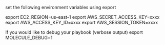 set the following environment variables using export

export EC2_REGION=us-east-1
export AWS_SECRET_ACCESS_KEY=xxxx
export AWS_ACCESS_KEY_ID=xxxx
export AWS_SESSION_TOKEN=xxxx

If you would like to debug your playbook (verbose output)
export MOLECULE_DEBUG=1
